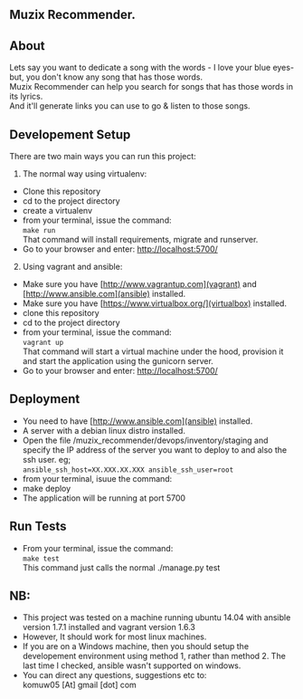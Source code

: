 ## Muzix Recommender.

## About
Lets say you want to dedicate a song with the words - I love your blue eyes- but, you don't know any song that has those words.       
Muzix Recommender can help you search for songs that has those words in its lyrics.     
And it'll generate links you can use to go & listen to those songs. 


## Developement Setup       

There are two main ways you can run this project:

1. The normal way using virtualenv:        
* Clone this repository
* cd to the project directory
* create a virtualenv
* from your terminal, issue the command:       
`make run`      
That command will install requirements, migrate and runserver.       
* Go to your browser and enter: [http://localhost:5700/](http://localhost:5700/)

2. Using vagrant and ansible:         
* Make sure you have [http://www.vagrantup.com](vagrant) and [http://www.ansible.com](ansible) installed.
* Make sure you have [https://www.virtualbox.org/](virtualbox) installed.
* clone this repository
* cd to the project directory
* from your terminal, issue the command:       
`vagrant up`         
That command will start a virtual machine under the hood, provision it and start the application using the gunicorn server.
* Go to your browser and enter: [http://localhost:5700/](http://localhost:5700/)


## Deployment
* You need to have [http://www.ansible.com](ansible) installed.     
* A server with a debian linux distro installed.
* Open the file /muzix_recommender/devops/inventory/staging and specify the IP address of the server you want to deploy to and also the ssh user. eg;        
`ansible_ssh_host=XX.XXX.XX.XXX ansible_ssh_user=root`     
* from your terminal, isuue the command:      
* make deploy
* The application will be running at port 5700


## Run Tests
* From your terminal, issue the command:       
`make test`      
This command just calls the normal ./manage.py test


## NB:      
* This project was tested on a machine running ubuntu 14.04 with ansible version 1.7.1 installed and vagrant version 1.6.3
* However, It should work for most linux machines. 
* If you are on a Windows machine, then you should setup the developement environment using method 1, rather than method 2. The last time I checked, ansible wasn't supported on windows.
* You can direct any questions, suggestions etc to:     
komuw05 [At] gmail [dot] com